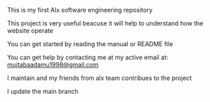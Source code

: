 This is my first Alx software engineering repository

This project is very useful beacuse it will help to understand how the website operate

You can get started by reading the manual or README file

You can get help by contacting me at my active email at: mujtabaadamu1998@gmail.com

I maintain and my friends from alx team contribues to the project

I update the main branch